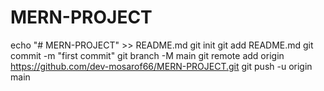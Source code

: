 # MERN-PROJECT
echo "# MERN-PROJECT" >> README.md
git init
git add README.md
git commit -m "first commit"
git branch -M main
git remote add origin https://github.com/dev-mosarof66/MERN-PROJECT.git
git push -u origin main